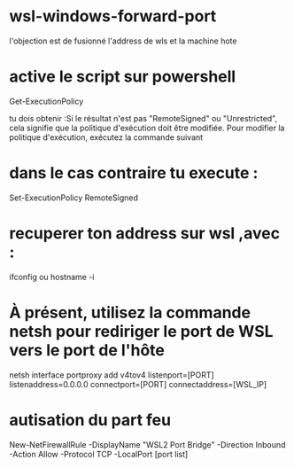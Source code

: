 # wsl-windows-forward-port
l'objection est de fusionné  l'address de wls et la machine hote
# active le script sur powershell

Get-ExecutionPolicy

tu dois obtenir :Si le résultat n'est pas "RemoteSigned" ou "Unrestricted", cela signifie que la politique d'exécution doit être modifiée. Pour modifier la politique d'exécution, exécutez la commande suivant
# dans le cas contraire tu execute :
Set-ExecutionPolicy RemoteSigned

# recuperer ton address sur wsl ,avec :
ifconfig ou hostname -i
# À présent, utilisez la commande netsh pour rediriger le port de WSL vers le port de l'hôte
netsh interface portproxy add v4tov4 listenport=[PORT] listenaddress=0.0.0.0 connectport=[PORT] connectaddress=[WSL_IP]
# autisation du part feu

New-NetFirewallRule -DisplayName "WSL2 Port Bridge" -Direction Inbound -Action Allow -Protocol TCP -LocalPort [port list]
